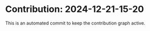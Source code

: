 # Contribution: 2024-12-21-15-20
This is an automated commit to keep the contribution graph active.
